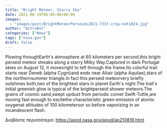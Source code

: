 ```yaml
---
title: "Bright Meteor, Starry Sky"
date: 2021-08-19T06:09:08+00:00
images:
  - "images/post/BrightMeteorPerseids2021-7337-crop-net1024.jpg"
author: "AstroBot"
categories: ["News"]
tags: ["nasa.gov"]
draft: false
---
```


Plowing throughEarth's atmosphere at 60 kilometers per second,this bright perseid meteor streaks along a starry Milky Way.Captured in dark Portugal skies on August 12, it movesright to left through the frame.Its colorful trail starts near Deneb (alpha Cygni)and ends near Altair (alpha Aquilae),stars of the northernsummer triangle.In fact this perseid meteorvery briefly outshines both,two of the brightest stars in planet Earth's night.The trail's initial greenish glow is typical of the brightperseid shower meteors.The grains of cosmic sand,swept updust from periodic comet Swift-Tuttle,are moving fast enough to excitethe characteristic green emission of atomic oxygenat altitudes of 100 kilometersor so before vaporizing in an incandescent flash. 

Διαβάστε περισσότερα: https://apod.nasa.gov/apod/ap210819.html
